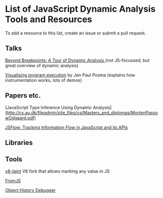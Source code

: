 # List of JavaScript Dynamic Analysis Tools and Resources

To add a resource to this list, create an issue or submit a pull request.

## Talks

[Beyond Breakpoints: A Tour of Dynamic Analysis
](https://www.infoq.com/presentations/dynamic-analysis-tools) (not JS-focussed, but great overview of dynamic analysis)

[Visualising program execution](https://www.youtube.com/watch?v=Ml6Dp3F4Inc) by Jan Paul Posma (explains how instrumentation works, lots of demos)

## Papers etc.

[JavaScript Type Inference Using Dynamic Analysis]
(http://cs.au.dk/fileadmin/site_files/cs/Masters_and_diplomas/MortenPassowOdgaard.pdf)

[JSFlow: Tracking Information Flow in JavaScript and its APIs](http://www.cse.chalmers.se/~andrei/sac14.pdf)

## Libraries

## Tools

[v8-taint](https://github.com/p-march/v8-taint) V8 fork that allows marking any value in JS

[FromJS](http://www.fromjs.com/) 

[Object History Debugger](https://github.com/mattzeunert/Object-History-Debugger)
